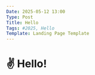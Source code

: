 ```yaml
---
Date: 2025-05-12 13:00
Type: Post
Title: Hello
Tags: #2025, Hello
Template: Landing Page Template
---
```


# ✌️ Hello!
